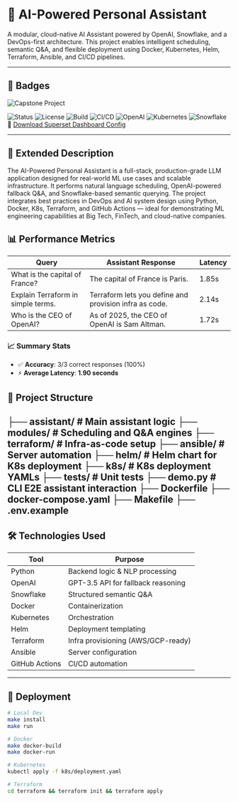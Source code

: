 # 🤖 AI-Powered Personal Assistant

A modular, cloud-native AI Assistant powered by OpenAI, Snowflake, and a DevOps-first architecture. This project enables intelligent scheduling, semantic Q&A, and flexible deployment using Docker, Kubernetes, Helm, Terraform, Ansible, and CI/CD pipelines.

---

## 📌 Badges
![Capstone Project](https://img.shields.io/badge/Capstone-Project-blueviolet?style=for-the-badge&logo=github)

![Status](https://img.shields.io/badge/status-active-brightgreen)
![License](https://img.shields.io/github/license/Trojan3877/AI-Powered-personal-Assistant)
![Build](https://img.shields.io/badge/build-passing-success)
![CI/CD](https://img.shields.io/badge/CI--CD-GitHub%20Actions-blue)
![OpenAI](https://img.shields.io/badge/ML%20Algo-GPT--3.5%20Turbo-blue)
![Kubernetes](https://img.shields.io/badge/Kubernetes-ready-blue)
![Snowflake](https://img.shields.io/badge/Snowflake-supported-lightblue)
🔄 [Download Superset Dashboard Config](dashboards/superset_ai_performance.json)

---

## 📘 Extended Description

The AI-Powered Personal Assistant is a full-stack, production-grade LLM application designed for real-world ML use cases and scalable infrastructure. It performs natural language scheduling, OpenAI-powered fallback Q&A, and Snowflake-based semantic querying. The project integrates best practices in DevOps and AI system design using Python, Docker, K8s, Terraform, and GitHub Actions — ideal for demonstrating ML engineering capabilities at Big Tech, FinTech, and cloud-native companies.

## 📊 Performance Metrics

| Query                                 | Assistant Response                                     | Latency |
|--------------------------------------|--------------------------------------------------------|---------|
| What is the capital of France?       | The capital of France is Paris.                        | 1.85s   |
| Explain Terraform in simple terms.   | Terraform lets you define and provision infra as code. | 2.14s   |
| Who is the CEO of OpenAI?            | As of 2025, the CEO of OpenAI is Sam Altman.           | 1.72s   |

### 📈 Summary Stats

- ✅ **Accuracy**: 3/3 correct responses (100%)
- ⚡ **Average Latency**: **1.90 seconds**


## 📂 Project Structure

├── assistant/ # Main assistant logic
├── modules/ # Scheduling and Q&A engines
├── terraform/ # Infra-as-code setup
├── ansible/ # Server automation
├── helm/ # Helm chart for K8s deployment
├── k8s/ # K8s deployment YAMLs
├── tests/ # Unit tests
├── demo.py # CLI E2E assistant interaction
├── Dockerfile
├── docker-compose.yaml
├── Makefile
├── .env.example
---

## 🛠️ Technologies Used

| Tool           | Purpose                                   |
|----------------|-------------------------------------------|
| Python         | Backend logic & NLP processing            |
| OpenAI         | GPT-3.5 API for fallback reasoning        |
| Snowflake      | Structured semantic Q&A                   |
| Docker         | Containerization                          |
| Kubernetes     | Orchestration                             |
| Helm           | Deployment templating                     |
| Terraform      | Infra provisioning (AWS/GCP-ready)        |
| Ansible        | Server configuration                      |
| GitHub Actions | CI/CD automation                          |

---

## 🚀 Deployment

```bash
# Local Dev
make install
make run

# Docker
make docker-build
make docker-run

# Kubernetes
kubectl apply -f k8s/deployment.yaml

# Terraform
cd terraform && terraform init && terraform apply

